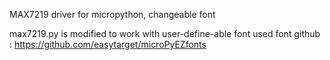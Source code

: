 MAX7219 driver for micropython, changeable font

max7219.py is modified to work with user-define-able font
used font github : https://github.com/easytarget/microPyEZfonts
